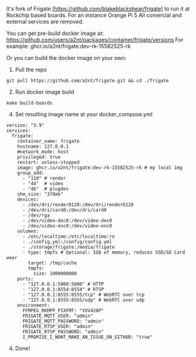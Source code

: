 It's fork of Frigate [https://github.com/blakeblackshear/frigate] to run it at Rockchip based boards.
For an instance Orange Pi 5
All comercial and external services are removed.

You can get pre-build docker image at: https://github.com/users/a2nt/packages/container/frigate/versions
For example: ghcr.io/a2nt/frigate:dev-rk-15582525-rk

Or you can build the docker image on your own:

1) Pull the repo
```
git pull https://github.com/a2nt/frigate.git && cd ./frigate
```

2) Run docker image build
```
make build-boards
```

4) Set resulting image name at your docker_compose.yml
```
version: "3.9"
services:
  frigate:
    container_name: frigate
    hostname: 127.0.0.1
    #network_mode: host
    privileged: true
    restart: unless-stopped
    image: ghcr.io/a2nt/frigate:dev-rk-15582525-rk # my local img
    group_add:
      - "110" # render
      - "44"  # video
      - "46"  # plugdev
    shm_size: "378mb"
    devices:
      - /dev/dri/renderD128:/dev/dri/renderD128
      - /dev/dri/card0:/dev/dri/card0
      - /dev/rga
      - /dev/video-dec0:/dev/video-dec0
      - /dev/video-enc0:/dev/video-enc0
    volumes:
      - /etc/localtime:/etc/localtime:ro
      - ./config.yml:/config/config.yml
      - ./storage/frigate:/media/frigate
      - type: tmpfs # Optional: 1GB of memory, reduces SSD/SD Card wear
        target: /tmp/cache
        tmpfs:
          size: 1000000000
    ports:
      - "127.0.0.1:5000:5000" # HTTP
      - "127.0.0.1:8554:8554" # RTSP
      - "127.0.0.1:8555:8555/tcp" # WebRTC over tcp
      - "127.0.0.1:8555:8555/udp" # WebRTC over udp
    environment:
      FFMPEG_RKMPP_PIXFMT: "YUV420P"
      FRIGATE_MQTT_USER: "admin"
      FRIGATE_MQTT_PASSWORD: "admin"
      FRIGATE_RTSP_USER: "admin"
      FRIGATE_RTSP_PASSWORD: "admin"
      I_PROMISE_I_WONT_MAKE_AN_ISSUE_ON_GITHUB: "true"
```

4) Done!
